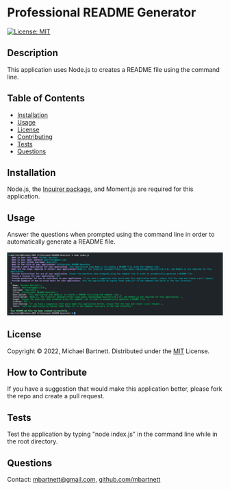 # Professional README Generator
  
[![License: MIT](https://img.shields.io/badge/License-MIT-yellow.svg)](https://opensource.org/licenses/MIT)

## Description

This application uses Node.js to creates a README file using the command line.

## Table of Contents
- [Installation](#installation)
- [Usage](#usage)
- [License](#license)
- [Contributing](#contributing)
- [Tests](#tests)
- [Questions](#questions)

## Installation

Node.js, the [Inquirer package](https://www.npmjs.com/package/inquirer/v/8.2.4), and Moment.js are required for this application. 

## Usage

Answer the questions when prompted using the command line in order to automatically generate a README file.<br><br>![Professional README Generator](Professional-README-Generator.png)

## License

Copyright © 2022, Michael Bartnett. Distributed under the [MIT](https://opensource.org/licenses/MIT) License.

## How to Contribute

If you have a suggestion that would make this application better, please fork the repo and create a pull request.

## Tests

Test the application by typing "node index.js" in the command line while in the root directory.

## Questions

Contact: mbartnett@gmail.com, [github.com/mbartnett](https://github.com/mbartnett)    
